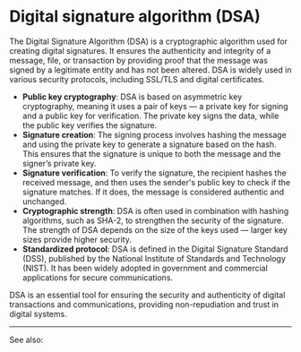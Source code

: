 
# Digital signature algorithm (DSA)

The Digital Signature Algorithm (DSA) is a cryptographic algorithm used for creating digital signatures. It ensures the authenticity and integrity of a message, file, or transaction by providing proof that the message was signed by a legitimate entity and has not been altered. DSA is widely used in various security protocols, including SSL/TLS and digital certificates.

- **Public key cryptography**: DSA is based on asymmetric key cryptography, meaning it uses a pair of keys — a private key for signing and a public key for verification. The private key signs the data, while the public key verifies the signature.
- **Signature creation**: The signing process involves hashing the message and using the private key to generate a signature based on the hash. This ensures that the signature is unique to both the message and the signer’s private key.
- **Signature verification**: To verify the signature, the recipient hashes the received message, and then uses the sender's public key to check if the signature matches. If it does, the message is considered authentic and unchanged.
- **Cryptographic strength**: DSA is often used in combination with hashing algorithms, such as SHA-2, to strengthen the security of the signature. The strength of DSA depends on the size of the keys used — larger key sizes provide higher security.
- **Standardized protocol**: DSA is defined in the Digital Signature Standard (DSS), published by the National Institute of Standards and Technology (NIST). It has been widely adopted in government and commercial applications for secure communications.

DSA is an essential tool for ensuring the security and authenticity of digital transactions and communications, providing non-repudiation and trust in digital systems.

---

See also: